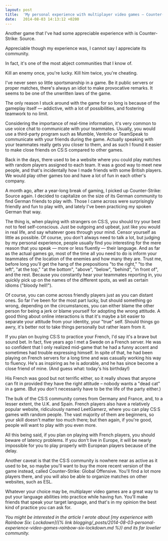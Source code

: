 ```yaml
---
layout: post
title:  'My personal experience with multiplayer video games — Counter-Strike: Source'
date:   2014-08-03 14:13:12 +0200
---
```


Another game that I've had some appreciable experience with is Counter-Strike: Source.

Appreciable though my experience was, I cannot say I appreciate its community.

In fact, it's one of the most abject communities that I know of.

Kill an enemy once, you're lucky. Kill him twice, you're cheating.

I've never seen so little sportsmanship in a game. Be it public servers or proper matches, there's always an idiot to make provocative remarks. It seems to be one of the unwritten laws of the game.

The only reason I stuck around with the game for so long is because of the gameplay itself — addictive, with a lot of possibilities, and fostering teamwork to no limit.

Considering the importance of real-time information, it's very common to use voice chat to communicate with your teammates. Usually, you would use a third-party program such as Mumble, Ventrilo or TeamSpeak to communicate with your friends during the game. Actually speaking with your teammates really gets you closer to them, and as such I found it easier to make close friends on CS:S compared to other games.

Back in the days, there used to be a website where you could play matches with random players assigned to each team. It was a good way to meet new people, and that's incidentally how I made friends with some British players. We would play other games too and have a lot of fun in each other's company.

A month ago, after a year-long break of gaming, I picked up Counter-Strike: Source again. I decided to capitalize on the size of its German community to find German friends to play with. Those I came across were surprisingly friendly and fun to play with, and lately I've been practicing my spoken German that way.

The thing is, when playing with strangers on CS:S, you should try your best not to feel self-conscious. Just be outgoing and upbeat, just like you would in real life, and say whatever goes through your mind. Censor yourself as little as possible. Of course, you don't always need to talk a lot, but judging by my personal experience, people usually find you interesting for the mere reason that you speak — more or less fluently — their language. And as far as the actual games go, most of the time all you need to do is inform your teammates of the location of the enemies and how many they are. Trust me, before long you'll get the hang of the prepositions "to the right," "to the left", "at the top," "at the bottom", "above", "below", "behind", "in front of", and the rest. Because you constantly hear your teammates reporting in, you quickly pick up on the names of the different spots, as well as certain idioms ("bloody hell!").

Of course, you can come across friendly players just as you can distant ones. So far I've been for the most part lucky, but should something go wrong, depending on the circumstances, you can either blame the other person for being a jerk or blame yourself for adopting the wrong attitude. A good thing about online interactions is that it's maybe a bit easier to separate your attitude from your identity, your "true" self. Should things go awry, it's better not to take things personally but rather learn from it.

If you plan on buying CS:S to practice your French, I'd say it's a brave but sound bet. In fact, five years ago I met a Swede on a French server. He was so confident that I only realized mid-game that he had a funny accent and sometimes had trouble expressing himself. In spite of that, he had been playing on French servers for a long time and was casually working his way to fluency. He's as inspiring as he is adorable, and he has since become a close friend of mine. (And guess what: today's his birthday!)

His French was good but not terrific either, so it really shows that anyone can fit in provided they have the right attitude – nobody wants a "dead cat" in a game. (But you don't necessarily have to be the life of the party either.)

The bulk of the CS:S community comes from Germany and France, and, to a lesser extent, the U.K. and Spain. French players also have a relatively popular website, ridiculously named LeetGamerz, where you can play CS:S games with random people. The vast majority of them are beginners, so your skill doesn't matter too much there; but then again, if you're good, people will want to play with you even more.

All this being said, if you plan on playing with French players, you should beware of latency problems. If you don't live in Europe, it will be nearly impossible for you to play properly with European players because of the delay.

Another caveat is that the CS:S community is nowhere near as active as it used to be, so maybe you'll want to buy the more recent version of the game instead, called Counter-Strike: Global Offensive. You'll find a lot more players there, and you will also be able to organize matches on other websites, such as ESL.

Whatever your choice may be, multiplayer video games are a great way to put your language abilities into practice while having fun. You'll make friends that speak your target language, and that's in my opinion the best kind of practice you can ask for.

*You might be interested in the article I wrote about [my experience with Rainbow Six: Lockdown]({% link blogging/_posts/2014-08-03-personal-experience-video-games-rainbow-six-lockdown.md %}) and its far lovelier community.*